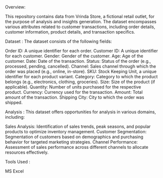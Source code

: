 Overview: 

This repository contains data from Vrinda Store, a fictional retail outlet, for the purpose of analysis and insights generation. The dataset encompasses various attributes related to customer transactions, including order details, customer information, product details, and transaction specifics.

Dataset :
The dataset consists of the following fields:

Order ID: A unique identifier for each order.
Customer ID: A unique identifier for each customer.
Gender: Gender of the customer.
Age: Age of the customer.
Date: Date of the transaction.
Status: Status of the order (e.g., processed, pending, cancelled).
Channel: Sales channel through which the order was placed (e.g., online, in-store).
SKU: Stock Keeping Unit, a unique identifier for each product variant.
Category: Category to which the product belongs (e.g., electronics, clothing, groceries).
Size: Size of the product (if applicable).
Quantity: Number of units purchased for the respective product.
Currency: Currency used for the transaction.
Amount: Total amount of the transaction.
Shipping City: City to which the order was shipped.

Analysis :
This dataset offers opportunities for analysis in various domains, including:

Sales Analysis: Identification of sales trends, peak seasons, and popular products to optimize inventory management.
Customer Segmentation: Segmentation of customers based on demographics and purchasing behavior for targeted marketing strategies.
Channel Performance: Assessment of sales performance across different channels to allocate resources effectively.


Tools Used :

MS Excel
